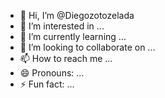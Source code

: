 - 👋 Hi, I’m @Diegozotozelada
- 👀 I’m interested in ...
- 🌱 I’m currently learning ...
- 💞️ I’m looking to collaborate on ...
- 📫 How to reach me ...
- 😄 Pronouns: ...
- ⚡ Fun fact: ...

<!---
Diegozotozelada/Diegozotozelada is a ✨ special ✨ repository because its `README.md` (this file) appears on your GitHub profile.
You can click the Preview link to take a look at your changes.
--->
